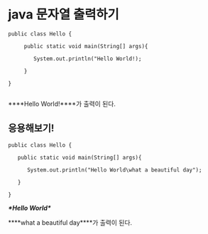 # java 문자열 출력하기



```
public class Hello {

     public static void main(String[] args){

        System.out.println("Hello World!);

     }

}


```



***\*Hello World!\****가 출력이 된다.



## 응용해보기!



```
public class Hello {

   public static void main(String[] args){

      System.out.println("Hello World\what a beautiful day");

   }

}
```



***\*Hello World\****

***\*what a beautiful day\****가 출력이 된다.